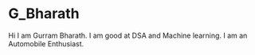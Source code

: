 # G_Bharath
Hi I am Gurram Bharath. I am good at DSA and Machine learning. I am an Automobile Enthusiast.
